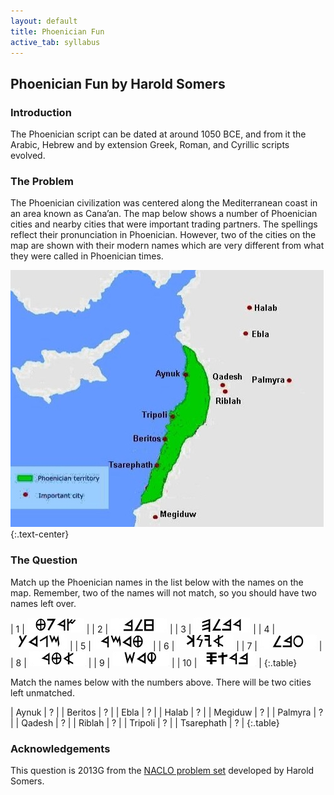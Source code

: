 ```yaml
---
layout: default
title: Phoenician Fun
active_tab: syllabus
---
```


## Phoenician Fun <span class="text-muted">by Harold Somers</span>

### Introduction

The Phoenician script can be dated at around 1050 BCE, and from it
the Arabic, Hebrew and by extension Greek, Roman, and Cyrillic
scripts evolved.

### The Problem

The Phoenician civilization was centered along the Mediterranean
coast in an area known as Cana’an. The map below shows a number of
Phoenician cities and nearby cities that were important trading
partners. The spellings reflect their pronunciation in Phoenician.
However, two of the cities on the map are shown with their modern
names which are very different from what they were called in
Phoenician times.

![Phoenician map](../img/2013G_map.jpg 'Phoenician map')
{:.text-center}

### The Question

Match up the Phoenician names in the list below with the names on
the map. Remember, two of the names will not match, so you should
have two names left over.

| 1 | ![](../img/2013G_1.png) |
| 2 | ![](../img/2013G_2.png) |
| 3 | ![](../img/2013G_3.png) |
| 4 | ![](../img/2013G_4.png) |
| 5 | ![](../img/2013G_5.png) |
| 6 | ![](../img/2013G_6.png) |
| 7 | ![](../img/2013G_7.png) |
| 8 | ![](../img/2013G_8.png) |
| 9 | ![](../img/2013G_9.png) |
| 10 | ![](../img/2013G_10.png) |
{:.table}

Match the names below with the numbers above. There will be two cities left unmatched.

| Aynuk | ? |
| Beritos | ? |
| Ebla | ? |
| Halab | ? |
| Megiduw | ? |
| Palmyra | ? |
| Qadesh | ? |
| Riblah | ? |
| Tripoli | ? |
| Tsarephath | ? |
{:.table}

### Acknowledgements

This question is 2013G from the [NACLO problem set](http://www.nacloweb.org/) developed by Harold Somers.

